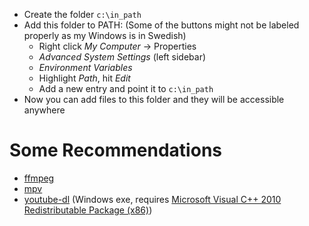- Create the folder `c:\in_path`
- Add this folder to PATH:
	(Some of the buttons might not be labeled properly as my Windows is in Swedish)
	- Right click _My Computer_ -> Properties
	- _Advanced System Settings_ (left sidebar)
	- _Environment Variables_
	- Highlight _Path_, hit _Edit_
	- Add a new entry and point it to `c:\in_path`
- Now you can add files to this folder and they will be accessible anywhere 

# Some Recommendations

- [ffmpeg](https://ffmpeg.zeranoe.com/builds/)
- [mpv](https://mpv.io/installation/)
- [youtube-dl](https://ytdl-org.github.io/youtube-dl/download.html) (Windows exe, requires [Microsoft Visual C++ 2010 Redistributable Package (x86)](https://www.microsoft.com/en-US/download/details.aspx?id=5555))

